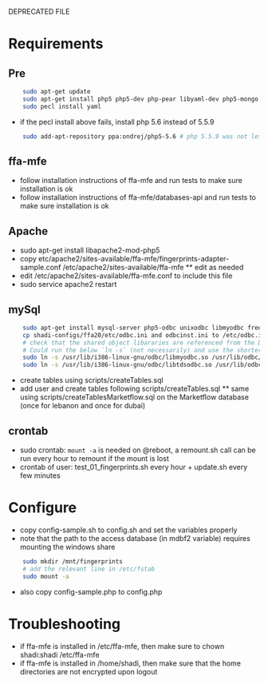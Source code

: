 DEPRECATED FILE



# Requirements

## Pre
```bash
    sudo apt-get update
    sudo apt-get install php5 php5-dev php-pear libyaml-dev php5-mongo mdbtools unixodbc-dev
    sudo pecl install yaml
```
* if the pecl install above fails, install php 5.6 instead of 5.5.9

```bash
    sudo add-apt-repository ppa:ondrej/php5-5.6 # php 5.5.9 was not letting me install yaml via pecl install yaml
```

## ffa-mfe

* follow installation instructions of ffa-mfe and run tests to make sure installation is ok
* follow installation instructions of ffa-mfe/databases-api and run tests to make sure installation is ok

## Apache

* sudo apt-get install libapache2-mod-php5 
* copy etc/apache2/sites-available/ffa-mfe/fingerprints-adapter-sample.conf /etc/apache2/sites-available/ffa-mfe
** edit as needed
* edit /etc/apache2/sites-available/ffa-mfe.conf to include this file
* sudo service apache2 restart

## mySql

```bash
    sudo apt-get install mysql-server php5-odbc unixodbc libmyodbc freetds-dev tdsodbc # freetds-bin  unixodbc-dev
    cp shadi-configs/ffa20/etc/odbc.ini and odbcinst.ini to /etc/odbc.ini and /etc/odbcinst.ini
    # check that the shared object libararies are referenced from the Driver fields in `/etc/odbc.ini` (check below) and `/etc/odbcinst.ini`
    # Could run the below `ln -s` (not necessarily) and use the shorter paths in the ini files above
    sudo ln -s /usr/lib/i386-linux-gnu/odbc/libmyodbc.so /usr/lib/odbc/
    sudo ln -s /usr/lib/i386-linux-gnu/odbc/libtdsodbc.so /usr/lib/odbc/
```

* create tables using scripts/createTables.sql
* add user and create tables following scripts/createTables.sql
** same using scripts/createTablesMarketflow.sql on the Marketflow database (once for lebanon and once for dubai)

## crontab

* sudo crontab: `mount -a` is needed on @reboot, a remount.sh call can be run every hour to remount if the mount is lost
* crontab of user: test_01_fingerprints.sh every hour + update.sh every few minutes

# Configure

* copy config-sample.sh to config.sh and set the variables properly
* note that the path to the access database (in mdbf2 variable) requires mounting the windows share

```bash
    sudo mkdir /mnt/fingerprints
    # add the relevant line in /etc/fstab
    sudo mount -a
```

* also copy config-sample.php to config.php

# Troubleshooting

* if ffa-mfe is installed in /etc/ffa-mfe, then  make sure to chown shadi:shadi /etc/ffa-mfe
* if ffa-mfe is installed in /home/shadi, then make sure that the home directories are not encrypted upon logout


